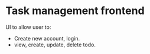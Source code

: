 # Task management frontend
UI to allow user to:
- Create new account, login.
- view, create, update, delete todo.